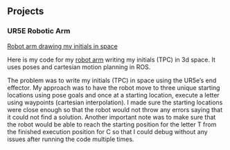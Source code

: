 ## Projects

### UR5E Robotic Arm


[Robot arm drawing my initials in space](https://github.com/Quasician/porfolioSite/blob/gh-pages/midterm.gif)


Here is my code for my [robot arm](https://gitlab.oit.duke.edu/tpc14/tpc14_rosintro/-/blob/main/ur5e_robot/scripts/planning.py) writing my initials (TPC) in 3d space.
It uses poses and cartesian motion planning in ROS.


The problem was to write my initials (TPC) in space using the UR5e’s end effector. My approach was to have the robot move to three unique starting locations using pose goals and once at a starting location, execute a letter using waypoints (cartesian interpolation). I made sure the starting locations were close enough so that the robot would not throw any errors saying that it could not find a solution. Another important note was to make sure that the robot would be able to reach the starting position for the letter T from the finished execution position for C so that I could debug without any issues after running the code multiple times.

<!-- 
Whenever you commit to this repository, GitHub Pages will run [Jekyll](https://jekyllrb.com/) to rebuild the pages in your site, from the content in your Markdown files.

### Markdown

Markdown is a lightweight and easy-to-use syntax for styling your writing. It includes conventions for

```markdown
Syntax highlighted code block

# Header 1
## Header 2
### Header 3

- Bulleted
- List

1. Numbered
2. List

**Bold** and _Italic_ and `Code` text

[Link](url) and ![Image](src)
```

For more details see [GitHub Flavored Markdown](https://guides.github.com/features/mastering-markdown/).

### Jekyll Themes

Your Pages site will use the layout and styles from the Jekyll theme you have selected in your [repository settings](https://github.com/Quasician/porfolioSite/settings/pages). The name of this theme is saved in the Jekyll `_config.yml` configuration file.

### Support or Contact

Having trouble with Pages? Check out our [documentation](https://docs.github.com/categories/github-pages-basics/) or [contact support](https://support.github.com/contact) and we’ll help you sort it out. -->
